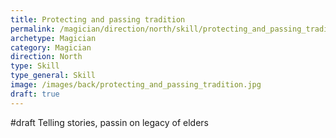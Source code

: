 ```yaml
---
title: Protecting and passing tradition
permalink: /magician/direction/north/skill/protecting_and_passing_tradition
archetype: Magician
category: Magician
direction: North
type: Skill
type_general: Skill
image: /images/back/protecting_and_passing_tradition.jpg
draft: true
---
```

#draft Telling stories, passin on legacy of elders
